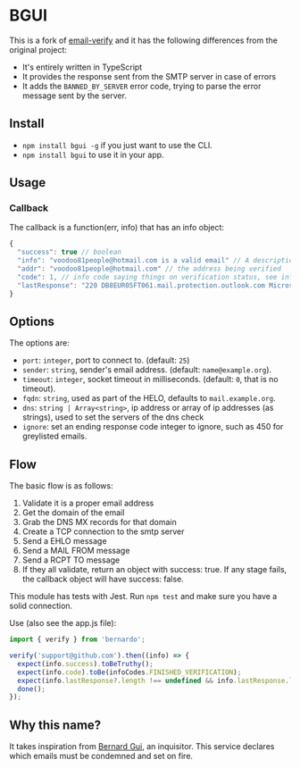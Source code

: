 # BGUI

This is a fork of [email-verify](https://github.com/EmailVerify/email-verify) and it has the following differences from the original project:

* It's entirely written in TypeScript
* It provides the response sent from the SMTP server in case of errors
* It adds the `BANNED_BY_SERVER` error code, trying to parse the error message sent by the server.

## Install

* `npm install bgui -g` if you just want to use the CLI.
* `npm install bgui` to use it in your app.

## Usage

### Callback

The callback is a function(err, info) that has an info object:

```javascript
{
  "success": true // boolean
  "info": "voodoo81people@hotmail.com is a valid email" // A description of the result
  "addr": "voodoo81people@hotmail.com" // the address being verified
  "code": 1, // info code saying things on verification status, see infoCodes enum
  "lastResponse": "220 DB8EUR05FT061.mail.protection.outlook.com Microsoft ESMTP MAIL Service ready ...", // last SMTP response
}
```

## Options

The options are:

* `port`: `integer`, port to connect to. (default: `25`)
* `sender`: `string`, sender's email address. (default: `name@example.org`).
* `timeout`: `integer`, socket timeout in milliseconds. (default: `0`, that is no timeout).
* `fqdn`: `string`, used as part of the HELO, defaults to `mail.example.org`.
* `dns`: `string | Array<string>`, ip address or array of ip addresses (as strings), used to set the servers of the dns check
* `ignore`: set an ending response code integer to ignore, such as 450 for greylisted emails.

## Flow

The basic flow is as follows:

1. Validate it is a proper email address
2. Get the domain of the email
3. Grab the DNS MX records for that domain
4. Create a TCP connection to the smtp server
5. Send a EHLO message
6. Send a MAIL FROM message
7. Send a RCPT TO message
8. If they all validate, return an object with success: true. If any stage fails, the callback object will have success: false.

This module has tests with Jest. Run `npm test` and make sure you have a solid connection.

Use (also see the app.js file):

```javascript
import { verify } from 'bernardo';

verify('support@github.com').then((info) => {
  expect(info.success).toBeTruthy();
  expect(info.code).toBe(infoCodes.FINISHED_VERIFICATION);
  expect(info.lastResponse?.length !== undefined && info.lastResponse.length > 0).toBeTruthy();
  done();
});
```

## Why this name?

It takes inspiration from [Bernard Gui](https://en.wikipedia.org/wiki/Bernard_Gui), an inquisitor. This service declares which emails must be
condemned and set on fire.

